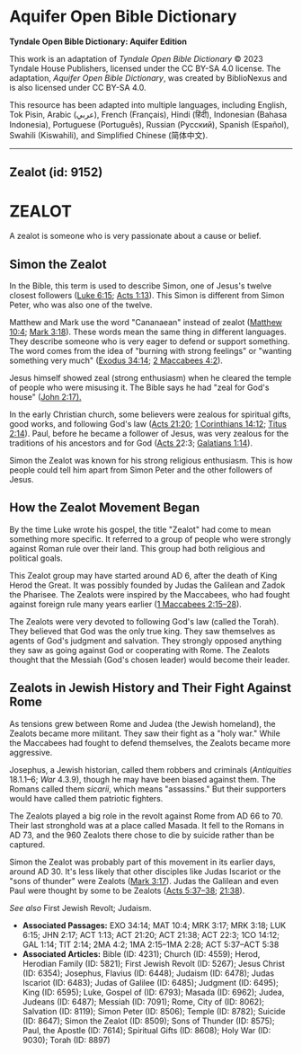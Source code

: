 # Aquifer Open Bible Dictionary

**Tyndale Open Bible Dictionary: Aquifer Edition**

This work is an adaptation of *Tyndale Open Bible Dictionary* © 2023 Tyndale House Publishers, licensed under the CC BY\-SA 4\.0 license. The adaptation, *Aquifer Open Bible Dictionary*, was created by BiblioNexus and is also licensed under CC BY\-SA 4\.0\.

This resource has been adapted into multiple languages, including English, Tok Pisin, Arabic (عربي), French (Français), Hindi (हिंदी), Indonesian (Bahasa Indonesia), Portuguese (Português), Russian (Русский), Spanish (Español), Swahili (Kiswahili), and Simplified Chinese (简体中文).



--------------------------------

## Zealot (id: 9152)

ZEALOT
======

A zealot is someone who is very passionate about a cause or belief.

Simon the Zealot
----------------

In the Bible, this term is used to describe Simon, one of Jesus's twelve closest followers ([Luke 6:15](https://ref.ly/Luke6:15); [Acts 1:13](https://ref.ly/Acts1:13)). This Simon is different from Simon Peter, who was also one of the twelve.

Matthew and Mark use the word "Cananaean" instead of zealot ([Matthew 10:4](https://ref.ly/Matt10:4); [Mark 3:18](https://ref.ly/Mark3:18)). These words mean the same thing in different languages. They describe someone who is very eager to defend or support something. The word comes from the idea of "burning with strong feelings" or "wanting something very much" ([Exodus 34:14](https://ref.ly/Exod34:14); [2 Maccabees 4:2](https://ref.ly/2Macc4:2)). 

Jesus himself showed zeal (strong enthusiasm) when he cleared the temple of people who were misusing it. The Bible says he had "zeal for God's house" ([John 2:17\).](https://ref.ly/John2:17)

In the early Christian church, some believers were zealous for spiritual gifts, good works, and following God's law ([Acts 21:20](https://ref.ly/Acts21:20); [1 Corinthians 14:12](https://ref.ly/1Cor14:12); [Titus 2:14](https://ref.ly/Titus2:14)). Paul, before he became a follower of Jesus, was very zealous for the traditions of his ancestors and for God ([Acts 2](https://ref.ly/Acts22:3)2:3; [Galatians 1:14](https://ref.ly/Gal1:14)).

Simon the Zealot was known for his strong religious enthusiasm. This is how people could tell him apart from Simon Peter and the other followers of Jesus.

How the Zealot Movement Began
-----------------------------

By the time Luke wrote his gospel, the title "Zealot" had come to mean something more specific. It referred to a group of people who were strongly against Roman rule over their land. This group had both religious and political goals.

This Zealot group may have started around AD 6, after the death of King Herod the Great. It was possibly founded by Judas the Galilean and Zadok the Pharisee. The Zealots were inspired by the Maccabees, who had fought against foreign rule many years earlier ([1 Maccabees 2:15–28](https://ref.ly/1Macc2:15-1Macc2:28)). 

The Zealots were very devoted to following God's law (called the Torah). They believed that God was the only true king. They saw themselves as agents of God's judgment and salvation. They strongly opposed anything they saw as going against God or cooperating with Rome. The Zealots thought that the Messiah (God's chosen leader) would become their leader.

Zealots in Jewish History and Their Fight Against Rome
------------------------------------------------------

As tensions grew between Rome and Judea (the Jewish homeland), the Zealots became more militant. They saw their fight as a "holy war." While the Maccabees had fought to defend themselves, the Zealots became more aggressive.

Josephus, a Jewish historian, called them robbers and criminals (*Antiquities* 18\.1\.1–6; *War* 4\.3\.9\), though he may have been biased against them. The Romans called them *sicarii*, which means "assassins." But their supporters would have called them patriotic fighters.

The Zealots played a big role in the revolt against Rome from AD 66 to 70\. Their last stronghold was at a place called Masada. It fell to the Romans in AD 73, and the 960 Zealots there chose to die by suicide rather than be captured.

Simon the Zealot was probably part of this movement in its earlier days, around AD 30\. It's less likely that other disciples like Judas Iscariot or the "sons of thunder" were Zealots ([Mark 3:17](https://ref.ly/Mark3:17)). Judas the Galilean and even Paul were thought by some to be Zealots ([Acts 5:37–38](https://ref.ly/Acts5:37-Acts5:38); [21:38](https://ref.ly/Acts21:38)).

*See also* First Jewish Revolt; Judaism.

* **Associated Passages:** EXO 34:14; MAT 10:4; MRK 3:17; MRK 3:18; LUK 6:15; JHN 2:17; ACT 1:13; ACT 21:20; ACT 21:38; ACT 22:3; 1CO 14:12; GAL 1:14; TIT 2:14; 2MA 4:2; 1MA 2:15–1MA 2:28; ACT 5:37–ACT 5:38
* **Associated Articles:** Bible (ID: 4231); Church (ID: 4559); Herod, Herodian Family (ID: 5821); First Jewish Revolt (ID: 5267); Jesus Christ (ID: 6354); Josephus, Flavius (ID: 6448); Judaism (ID: 6478); Judas Iscariot (ID: 6483); Judas of Galilee (ID: 6485); Judgment (ID: 6495); King (ID: 6595); Luke, Gospel of (ID: 6793); Masada (ID: 6962); Judea, Judeans (ID: 6487); Messiah (ID: 7091); Rome, City of (ID: 8062); Salvation (ID: 8119); Simon Peter (ID: 8506); Temple (ID: 8782); Suicide (ID: 8647); Simon the Zealot (ID: 8509); Sons of Thunder (ID: 8575); Paul, the Apostle (ID: 7614); Spiritual Gifts (ID: 8608); Holy War (ID: 9030); Torah (ID: 8897)

